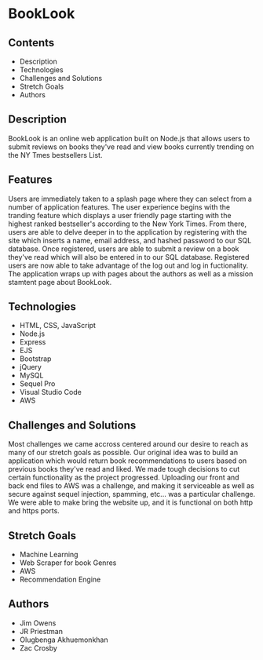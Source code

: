 # BookLook

## Contents
* Description
* Technologies
* Challenges and Solutions
* Stretch Goals
* Authors

## Description
BookLook is an online web application built on Node.js that allows users to submit reviews on books they've read and view books currently trending on the NY Tmes bestsellers List. 

## Features
Users are immediately taken to a splash page where they can select from a number of application features. The user experience begins with the tranding feature which displays a user friendly page starting with the highest ranked bestseller's according to the New York Times.
From there, users are able to delve deeper in to the application by registering with the site which inserts a name, email address, and hashed password to our SQL database.
Once registered, users are able to submit a review on a book they've read which will also be entered in to our SQL database. Registered users are now able to take advantage of the log out and log in fuctionality.
The application wraps up with pages about the authors as well as a mission stamtent page about BookLook.

## Technologies
* HTML, CSS, JavaScript
* Node.js
* Express
* EJS
* Bootstrap
* jQuery
* MySQL
* Sequel Pro
* Visual Studio Code
* AWS

## Challenges and Solutions
Most challenges we came accross centered around our desire to reach as many of our stretch goals as possible. Our original idea was to build an application which would return book recommendations to users based on previous books they've read and liked. We made tough decisions to cut certain functionality as the project progressed. Uploading our front and back end files to AWS was a challenge, and making it serviceable as well as secure against sequel injection, spamming, etc... was a particular challenge. We were able to make bring the website up, and it is functional on both http and https ports.

## Stretch Goals
* Machine Learning
* Web Scraper for book Genres
* AWS
* Recommendation Engine

## Authors
* Jim Owens
* JR Priestman
* Olugbenga Akhuemonkhan
* Zac Crosby
